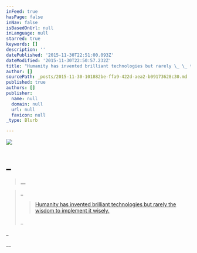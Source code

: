 ```yaml
---
inFeed: true
hasPage: false
inNav: false
isBasedOnUrl: null
inLanguage: null
starred: true
keywords: []
description: ''
datePublished: '2015-11-30T22:51:00.093Z'
dateModified: '2015-11-30T22:50:57.232Z'
title: "Humanity has invented brilliant technologies but rarely \_ \_ the wisdom to\_implement it\_wisely.\_"
author: []
sourcePath: _posts/2015-11-30-101882be-ffa9-422d-aea2-b09173628c30.md
published: true
authors: []
publisher:
  name: null
  domain: null
  url: null
  favicon: null
_type: Blurb

---
```

![](https://the-grid-user-content.s3-us-west-2.amazonaws.com/9746cdcf-e049-4e5f-bd78-c047cf84b11d.png)

# 

# _
> 
> __

> _
> > 
> > [Humanity has invented brilliant technologies but rarely     the wisdom to implement it wisely. ][0]
> 
> _

_

__

[0]: null